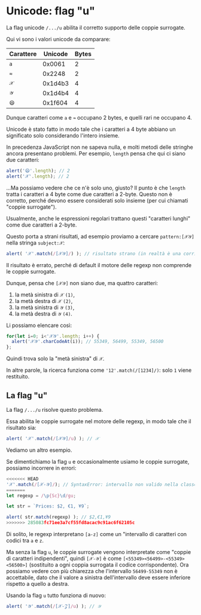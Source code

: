 
# Unicode: flag "u"

La flag unicode `/.../u` abilita il corretto supporto delle coppie surrogate.

Qui vi sono i valori unicode da comparare:

| Carattere  | Unicode | Bytes  |
|------------|---------|--------|
| `a` | 0x0061 |  2 |
| `≈` | 0x2248 |  2 |
|`𝒳`| 0x1d4b3 | 4 |
|`𝒴`| 0x1d4b4 | 4 |
|`😄`| 0x1f604 | 4 |

Dunque caratteri come `a` e `≈` occupano 2 bytes, e quelli rari ne occupano 4.

Unicode è stato fatto in modo tale che i caratteri a 4 byte abbiano un significato solo considerando l'intero insieme.

In precedenza JavaScript non ne sapeva nulla, e molti metodi delle stringhe ancora presentano problemi. Per esempio, `length` pensa che qui ci siano due caratteri:

```js run
alert('😄'.length); // 2
alert('𝒳'.length); // 2
```

...Ma possiamo vedere che ce n'è solo uno, giusto? Il punto è che `length` tratta i caratteri a 4 byte come due caratteri a 2-byte. Questo non è corretto, perché devono essere considerati solo insieme (per cui chiamati "coppie surrogate").

Usualmente, anche le espressioni regolari trattano questi "caratteri lunghi" come due caratteri a 2-byte.

Questo porta a strani risultati, ad esempio proviamo a cercare `pattern:[𝒳𝒴]` nella stringa `subject:𝒳`:

```js run
alert( '𝒳'.match(/[𝒳𝒴]/) ); // risultato strano (in realtà è una corrispondenza errata, "mezzo carattere")
```

Il risultato è errato, perché di default il motore delle regexp non comprende le coppie surrogate.

Dunque, pensa che `[𝒳𝒴]` non siano due, ma quattro caratteri:
1. la metà sinistra di `𝒳` `(1)`,
2. la metà destra di `𝒳` `(2)`,
3. la metà sinistra di `𝒴` `(3)`,
4. la metà destra di `𝒴` `(4)`.

Li possiamo elencare così:

```js run
for(let i=0; i<'𝒳𝒴'.length; i++) {
  alert('𝒳𝒴'.charCodeAt(i)); // 55349, 56499, 55349, 56500
};
```

Quindi trova solo la "metà sinistra" di `𝒳`.

In altre parole, la ricerca funziona come `'12'.match(/[1234]/)`: solo `1` viene restituito.

## La flag "u"

La flag `/.../u` risolve questo problema.

Essa abilita le coppie surrogate nel motore delle regexp, in modo tale che il risultato sia:

```js run
alert( '𝒳'.match(/[𝒳𝒴]/u) ); // 𝒳
```

Vediamo un altro esempio.

Se dimentichiamo la flag `u` e occasionalmente usiamo le coppie surrogate, possiamo incorrere in errori:

```js run
<<<<<<< HEAD
'𝒳'.match(/[𝒳-𝒴]/); // SyntaxError: intervallo non valido nella classe di caratteri
=======
let regexp = /\p{Sc}\d/gu;

let str = `Prices: $2, €1, ¥9`;

alert( str.match(regexp) ); // $2,€1,¥9
>>>>>>> 285083fc71ee3a7cf55fd8acac9c91ac6f62105c
```

Di solito, le regexp interpretano `[a-z]` come un "intervallo di caratteri con codici tra `a` e `z`.

Ma senza la flag `u`, le coppie surrogate vengono interpretate come "coppie di caratteri indipendenti", quindi `[𝒳-𝒴]` è come `[<55349><56499>-<55349><56500>]` (sostituito a ogni coppia surrogata il codice corrispondente). Ora possiamo vedere con più chiarezza che l'intervallo `56499-55349` non è accettabile, dato che il valore a sinistra dell'intervallo deve essere inferiore rispetto a quello a destra.

Usando la flag `u` tutto funziona di nuovo:

```js run
alert( '𝒴'.match(/[𝒳-𝒵]/u) ); // 𝒴
```
